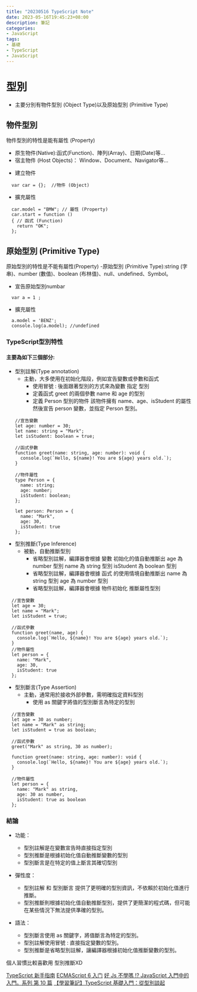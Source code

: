 ```yaml
---
title: "20230516 TypeScript Note"
date: 2023-05-16T19:45:23+08:00
description: 筆記
categories:
- JavaScript
tags:
- 基礎
- TypeScript
- JavaScript 
---
```


# 型別

* 主要分別有物件型別 (Object Type)以及原始型別 (Primitive Type)



## 物件型別
物件型別的特性是能有屬性 (Property)
- 原生物件(Native):函式(Function)、陣列(Array)、日期(Date)等...
- 宿主物件 (Host Objects)： Window、Document、Navigator等...

* 建立物件
```
  var car = {};  //物件 (Object)
```
* 擴充屬性
```
  car.model = "BMW"; // 屬性 (Property)
  car.start = function ()
  { // 函式 (Function)
    return "OK";
  };
``` 
## 原始型別 (Primitive Type)
原始型別的特性是不能有屬性(Property)
-原始型別 (Primitive Type):string (字串)、number (數值)、boolean (布林值)、null、undefined、Symbol。

* 宣告原始型別numbar
```
  var a = 1 ; 
```
* 擴充屬性
```
  a.model = 'BENZ';  
  console.log(a.model); //undefined
```

### TypeScript型別特性
#### 主要為如下三個部分:
* 型別註解(Type annotation)
  * 主動，大多使用在初始化階段，例如宣告變數或參數和函式
    * 使用冒號 : 後面跟著型別的方式來為變數 指定 型別
    * 定義函式 greet 的兩個參數 name 和 age 的型別
    * 定義 Person 型別的物件 該物件擁有 name、age、isStudent 的屬性 然後宣告 person 變數，並指定 Person 型別。
  ```
  //宣告變數
  let age: number = 30;
  let name: string = "Mark";
  let isStudent: boolean = true;

  //函式參數
  function greet(name: string, age: number): void {
    console.log(`Hello, ${name}! You are ${age} years old.`);
  }

  //物件屬性
  type Person = {
    name: string;
    age: number;
    isStudent: boolean;
  };

  let person: Person = {
    name: "Mark",
    age: 30,
    isStudent: true
  };

  ```
* 型別推斷(Type Inference)
  * 被動，自動推斷型別
    * 省略型別註解，編譯器會根據 變數 初始化的值自動推斷出 age 為 number 型別 name 為 string 型別 isStudent 為 boolean 型別
    * 省略型別註解，編譯器會根據 函式 的使用情境自動推斷出 name 為 string 型別 age 為 number 型別
    * 省略型別註解，編譯器會根據 物件初始化 推斷屬性型別
```
  //宣告變數
  let age = 30;
  let name = "Mark";
  let isStudent = true;
  
  //函式參數
  function greet(name, age) {
    console.log(`Hello, ${name}! You are ${age} years old.`);
  }
  //物件屬性
  let person = {
    name: "Mark",
    age: 30,
    isStudent: true
  };

```

* 型別斷言(Type Assertion)
  * 主動，通常用於接收外部參數，需明確指定資料型別
    * 使用 as 關鍵字將值的型別斷言為特定的型別
```
  //宣告變數
  let age = 30 as number;
  let name = "Mark" as string;
  let isStudent = true as boolean;

  //函式參數 
  greet("Mark" as string, 30 as number);

  function greet(name: string, age: number): void {
    console.log(`Hello, ${name}! You are ${age} years old.`);
  }

  //物件屬性
  let person = {
    name: "Mark" as string,
    age: 30 as number,
    isStudent: true as boolean
  };
```

###  結論
* 功能：
  * 型別註解是在變數宣告時直接指定型別
  * 型別推斷是根據初始化值自動推斷變數的型別
  * 型別斷言是在特定的值上斷言其確切型別

* 彈性度：
  * 型別註解 和 型別斷言 提供了更明確的型別資訊，不依賴於初始化值進行推斷。
  * 型別推斷則根據初始化值自動推斷型別，提供了更簡潔的程式碼，但可能在某些情況下無法提供準確的型別。

* 語法：
  * 型別斷言使用 as 關鍵字，將值斷言為特定的型別。
  * 型別註解使用冒號 : 直接指定變數的型別。
  * 型別推斷是省略型別註解，讓編譯器根據初始化值推斷變數的型別。

個人習慣比較喜歡用 型別推斷XD

[TypeScript 新手指南](https://willh.gitbook.io/typescript-tutorial/)
[ECMAScript 6 入门](https://es6.ruanyifeng.com/#docs/string#%E7%AF%84%E6%9C%AC%E5%AD%97%E4%B8%B2)
[好 Js 不學嗎 !? JavaScript 入門中的入門。系列 第 10 篇](https://ithelp.ithome.com.tw/articles/10220390)
[【學習筆記】TypeScript 基礎入門：從型別談起](https://hackmd.io/@Heidi-Liu/typescript)